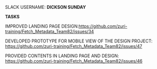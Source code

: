 SLACK USERNAME: **DICKSON SUNDAY**

**TASKS**

IMPROVED LANDING PAGE DESIGN:https://github.com/zuri-training/Fetch_Metadata_Team82/issues/34

DEVELOPED PROTOTYPE FOR MOBILE VIEW OF THE DESIGN PROJECT: https://github.com/zuri-training/Fetch_Metadata_Team82/issues/47

PROVIDED CONTENTS IN LANDING PAGE AND DESIGN: https://github.com/zuri-training/Fetch_Metadata_Team82/issues/46
